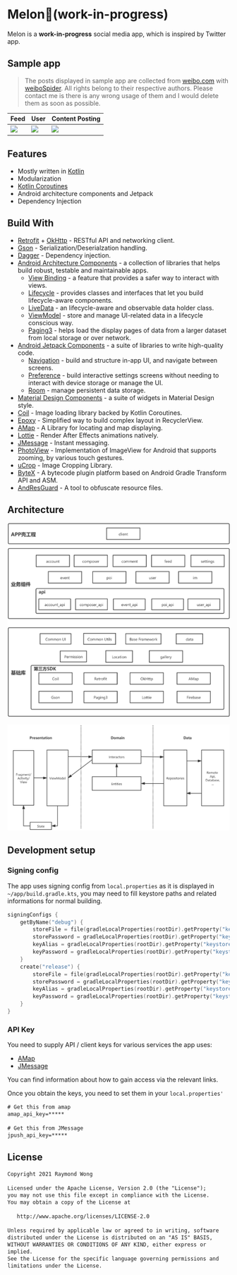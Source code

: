 # Melon🍉(work-in-progress)

Melon is a **work-in-progress** social media app, which is inspired by Twitter app.

## Sample app

> The posts displayed in sample app are collected from [weibo.com](https://weibo.com) with [weiboSpider](https://github.com/dataabc/weiboSpider). All rights belong to their respective authors. Please contact me is there is any wrong usage of them and I would delete them as soon as possible.

| Feed                        | User                        | Content Posting             |
| --------------------------- | --------------------------- | --------------------------- |
| <img src="./art/feed.gif"/> | <img src="./art/user.gif"/> | <img src="./art/post.gif"/> |

## Features

* Mostly written in [Kotlin](https://kotlinlang.org/)
* Modularization
* [Kotlin Coroutines](https://kotlinlang.org/docs/reference/coroutines/coroutines-guide.html)
* Android architecture components and Jetpack
* Dependency Injection

## Build With

* [Retrofit](https://github.com/square/retrofit) + [OkHttp](https://github.com/square/okhttp) - RESTful API and networking client.
* [Gson](https://github.com/google/gson) - Serialization/Deserialzation handling.
* [Dagger](https://github.com/google/dagger) - Dependency injection.
* [Android Architecture Components](https://developer.android.com/topic/libraries/architecture) - a collection of libraries that helps build robust, testable and maintainable apps.
  * [View Binding](https://developer.android.com/topic/libraries/view-binding) - a feature that provides a safer way to interact with views.
  * [Lifecycle](https://developer.android.com/topic/libraries/architecture/lifecycle) - provides classes and interfaces that let you build lifecycle-aware components.
  * [LiveData](https://developer.android.com/topic/libraries/architecture/livedata) - an lifecycle-aware and observable data holder class.
  * [ViewModel](https://developer.android.com/topic/libraries/architecture/viewmodel) - store and manage UI-related data in a lifecycle conscious way.
  * [Paging3](https://developer.android.com/topic/libraries/architecture/paging/v3-overview) - helps load the display pages of data from a larger dataset from local storage or over network.
* [Android Jetpack Components](https://developer.android.com/jetpack) - a suite of libraries to write high-quality code.
  * [Navigation](https://developer.android.com/guide/navigation) - build and structure in-app UI, and navigate between screens.
  * [Preference](https://developer.android.com/jetpack/androidx/releases/preference) - build interactive settings screens without needing to interact with device storage or manage the UI.
  * [Room](https://developer.android.com/training/data-storage/room?hl=en) - manage persistent data storage.
* [Material Design Components](https://material.io/develop/android) - a suite of widgets in Material Design style.
* [Coil](https://github.com/coil-kt/coil) - Image loading library backed by Kotlin Coroutines.
* [Epoxy](https://github.com/airbnb/epoxy) - Simplified way to build complex layout in RecyclerView.
* [AMap](https://lbs.amap.com/) - A Library for locating and map displaying.
* [Lottie](https://github.com/airbnb/lottie-android) - Render After Effects animations natively.
* [JMessage](https://docs.jiguang.cn/jmessage/guideline/jmessage_guide/) - Instant messaging.
* [PhotoView](https://github.com/Baseflow/PhotoView) - Implementation of ImageView for Android that supports zooming, by various touch gestures.
* [uCrop](https://github.com/Yalantis/uCrop) - Image Cropping Library.
* [ByteX](https://github.com/bytedance/ByteX) - A bytecode plugin platform based on Android Gradle Transform API and ASM.
* [AndResGuard](https://github.com/shwenzhang/AndResGuard) - A tool to obfuscate resource files.

## Architecture

![modularization](./art/modularization.png)

![architecture](./art/architecture.png)

## Development setup

### Signing config

The app uses signing config from `local.properties` as it is displayed in `~/app/build.gradle.kts`, you may need to fill keystore paths and related informations for normal building.

```kotlin
signingConfigs {
    getByName("debug") {
        storeFile = file(gradleLocalProperties(rootDir).getProperty("keystore.debug.filename"))
        storePassword = gradleLocalProperties(rootDir).getProperty("keystore.debug.storePassword")
        keyAlias = gradleLocalProperties(rootDir).getProperty("keystore.debug.keyAlias")
        keyPassword = gradleLocalProperties(rootDir).getProperty("keystore.debug.keyPassword")
    }
    create("release") {
        storeFile = file(gradleLocalProperties(rootDir).getProperty("keystore.release.filename"))
        storePassword = gradleLocalProperties(rootDir).getProperty("keystore.release.storePassword")
        keyAlias = gradleLocalProperties(rootDir).getProperty("keystore.release.keyAlias")
        keyPassword = gradleLocalProperties(rootDir).getProperty("keystore.release.keyPassword")
    }
}
```

### API Key

You need to supply API / client keys for various services the app uses:

- [AMap](https://lbs.amap.com/api/android-location-sdk/guide/create-project/get-key)
- [JMessage](https://docs.jiguang.cn/jmessage/guideline/jmessage_guide/)

You can find information about how to gain access via the relevant links.

Once you obtain the keys, you need to set them in your `local.properties'`

```
# Get this from amap
amap_api_key=*****

# Get this from JMessage
jpush_api_key=*****
```

## License

```
Copyright 2021 Raymond Wong

Licensed under the Apache License, Version 2.0 (the "License");
you may not use this file except in compliance with the License.
You may obtain a copy of the License at

   http://www.apache.org/licenses/LICENSE-2.0

Unless required by applicable law or agreed to in writing, software
distributed under the License is distributed on an "AS IS" BASIS,
WITHOUT WARRANTIES OR CONDITIONS OF ANY KIND, either express or implied.
See the License for the specific language governing permissions and
limitations under the License.
```